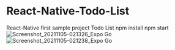 # React-Native-Todo-List
React-Native first sample project Todo List
npm install
npm start
![Screenshot_20211105-021326_Expo Go](https://user-images.githubusercontent.com/66967029/140417863-1096e024-1727-4cd0-831f-9d1a2e211996.jpg)
![Screenshot_20211105-021238_Expo Go](https://user-images.githubusercontent.com/66967029/140417866-ba3ac0b6-9aa0-4a39-854c-d4eb9dff6930.jpg)
